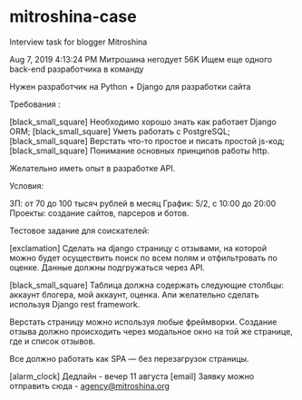 # mitroshina-case
Interview task for blogger Mitroshina

Aug 7, 2019 4:13:24 PM
Митрошина негодует
56K
Ищем еще одного back-end разработчика в команду

Нужен разработчик на Python + Django для разработки сайта

Требования :

[black_small_square] Необходимо хорошо знать как работает Django ORM;
[black_small_square] Уметь работать с PostgreSQL;
[black_small_square] Верстать что-то простое и писать простой js-код;
[black_small_square] Понимание основных принципов работы http.

Желательно иметь опыт в разработке API.

Условия:

ЗП: от 70 до 100 тысяч рублей в месяц
График: 5/2, с 10:00 до 20:00
Проекты: создание сайтов, парсеров и ботов.

Тестовое задание для соискателей:

[exclamation] Сделать на django страницу с отзывами, на которой можно будет осуществить поиск по всем полям и отфильтровать по оценке. Данные должны подгружаться через API.

[black_small_square] Таблица должна содержать следующие столбцы:
аккаунт блогера, мой аккаунт, оценка.
Апи желательно сделать используя Django rest framework.

Верстать страницу можно используя любые фреймворки. Создание отзыва должно происходить через модальное окно на той же странице, где и список отзывов.

Все должно работать как SPA — без перезагрузок страницы.

[alarm_clock] Дедлайн - вечер 11 августа
[email] Заявку можно отправить сюда - agency@mitroshina.org
